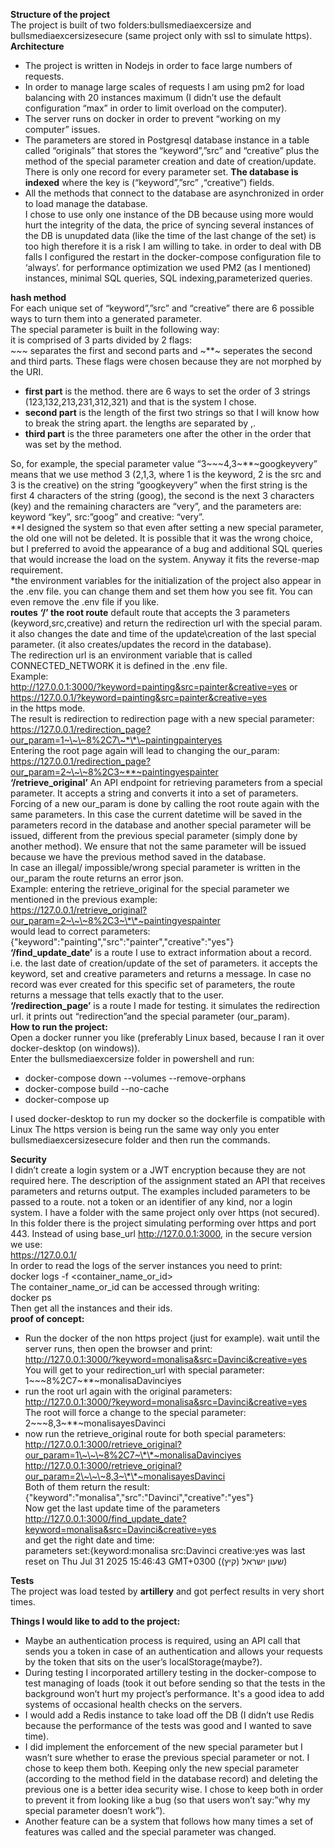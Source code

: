 **Structure of the project**  
The project is built of two folders:bullsmediaexcersize and bullsmediaexcersizesecure (same project only with ssl to simulate https).
**Architecture**
- The project is written in Nodejs in order to face large numbers of requests.
- In order to manage large scales of requests I am using pm2 for load balancing with 20 instances maximum (I didn’t use the default configuration “max” in order to limit overload on the computer).
- The server runs on docker in order to prevent “working on my computer” issues.
- The parameters are stored in Postgresql database instance in a table called “originals” that stores the “keyword”,”src” and “creative” plus the method of the special parameter creation and date of creation/update. There is only one record for every parameter set. **The database is indexed** where the key is (“keyword”,”src” ,“creative”) fields.
- All the methods that connect to the database are asynchronized in order to load manage the database.  
I chose to use only one instance of the DB because using more would hurt the integrity of the data, the price of syncing several instances of the DB is unupdated data (like the time of the last change of the set) is too high therefore it is a risk I am willing to take. in order to deal with DB falls I configured the restart in the docker-compose configuration file to ‘always’.
for performance optimization we used PM2 (as I mentioned) instances, minimal SQL queries, SQL indexing,parameterized queries.

**hash method**  
For each unique set of “keyword”,”src” and “creative” there are 6 possible ways to turn them into a generated parameter.  
The special parameter is built in the following way:  
    it is comprised of 3 parts divided by 2 flags:  
      \~\~\~ separates the first and second parts and ~**~ seperates the second and third parts. These flags were chosen because they are not morphed by the URI.
 - **first part** is the method. there are 6 ways to set the order of 3 strings (123,132,213,231,312,321) and that is the system I chose.
 -  **second part** is the length of the first two strings so that I will know how to break the string apart. the lengths are separated by ,.
 -   **third part** is the three parameters one after the other in the order that was set by the method.  
   
 So, for example, the special parameter value “3~\~\~4,3~\*\*~googkeyvery” means that we use method 3 (2,1,3, where 1 is the keyword, 2 is the src and 3 is the creative) on the string “googkeyvery” when the first string is the first 4 characters of the string (goog), the second is the next 3 characters (key) and the remaining characters are “very”, and the parameters are:  
keyword “key”, src:”goog” and creative: “very”.  
\*\*I designed the system so that even after setting a new special parameter, the old one will not be deleted. It is possible that it was the wrong choice, but I preferred to avoid the appearance of a bug and additional SQL queries that would increase the load on the system. Anyway it fits the reverse-map requirement.  
\*the environment variables for the initialization of the project also appear in the .env file. you can change them and set them how you see fit. You can even remove the .env file if you like.    
**routes**
**‘/’ the root route** default route that accepts the 3 parameters (keyword,src,creative)
and return the redirection url with the special param. it also changes the date and time of the update\creation of the last special parameter. (it also creates/updates the record in the database).  
The redirection url is an environment variable that is called CONNECTED_NETWORK
it is defined in the .env file.  
Example:  
http://127.0.0.1:3000/?keyword=painting&src=painter&creative=yes
or  
https://127.0.0.1/?keyword=painting&src=painter&creative=yes  
in the https mode.  
The result is redirection to redirection page with a new special parameter:  
https://127.0.0.1/redirection_page?our_param=1~\~\~8%2C7\~*\*\~paintingpainteryes  
Entering the root page again will lead to changing the our_param:  
https://127.0.0.1/redirection_page?our_param=2~\~\~8%2C3~**~paintingyespainter  
**‘/retrieve_original’** An API endpoint for retrieving parameters from a special parameter. It accepts a string and converts it into a set of parameters.  
Forcing of a new our_param is done by calling the root route again with the same parameters. In this case the current datetime will be saved in the parameters record in the database and another special parameter will be issued, different from the previous special parameter (simply done by another method). We ensure that not the same parameter will be issued because we have the previous method saved in the database.  
In case an illegal/ impossible/wrong special parameter is written in the our_param the route returns an error json.  
Example: entering the retrieve_original for the special parameter we mentioned in the previous example:  
https://127.0.0.1/retrieve_original?our_param=2~\~\~8%2C3~\*\*~paintingyespainter  
would lead to correct parameters:  
{"keyword":"painting","src":"painter","creative":"yes"}  
**‘/find_update_date’** is a route I use to extract information about a record. i.e. the last date of creation/update of the set of parameters. it accepts the keyword, set and creative parameters and returns a message. In case no record was ever created for this specific set of parameters, the route returns a message that tells exactly that to the user.  
**‘/redirection_page’** is a route I made for testing. it simulates the redirection url. it prints out “redirection”and the special parameter (our_param).    
**How to run the project:**  
Open a docker runner you like (preferably Linux based, because I ran it over docker-desktop (on windows)).  
Enter the bullsmediaexcersize folder in powershell and run:
- docker-compose down --volumes --remove-orphans
- docker-compose build --no-cache
- docker-compose up  
  
I used docker-desktop to run my docker so the dockerfile is compatible with Linux
The https version is being run the same way only you enter bullsmediaexcersizesecure  folder and then run the commands.    
  
**Security**  
I didn’t create a login system or a JWT encryption because they are not required here. The description of the assignment stated an API that receives parameters and returns output. The examples included parameters to be passed to a route. not a token or an identifier of any kind, nor a login system. I have a folder with the same project only over https (not secured). In this folder there is the project simulating performing over https and port 443.
Instead of using base_url http://127.0.0.1:3000, in the secure version we use:  
https://127.0.0.1/  
In order to read the logs of the server instances you need to print:  
docker logs -f <container_name_or_id>  
The container_name_or_id can be accessed through writing:  
docker ps  
Then get all the instances and their ids.    
**proof of concept:**  
- Run the docker of the non https project (just for example). wait until the server runs, then open the browser and print:  
http://127.0.0.1:3000/?keyword=monalisa&src=Davinci&creative=yes  
You will get to your redirection_url with special parameter:  
1\~\~\~8%2C7~\*\*~monalisaDavinciyes  
- run the root url again with the original parameters:  
http://127.0.0.1:3000/?keyword=monalisa&src=Davinci&creative=yes  
The root will force a change to the special parameter:  
2\~\~\~8,3~\*\*~monalisayesDavinci  
- now run the retrieve_original route for both special parameters:  
http://127.0.0.1:3000/retrieve_original?our_param=1\~\~\~8%2C7~\*\*~monalisaDavinciyes  
http://127.0.0.1:3000/retrieve_original?our_param=2\~\~\~8,3~\*\*~monalisayesDavinci  
Both of them return the result:  
{"keyword":"monalisa","src":"Davinci","creative":"yes"}  
Now get the last update time of  the parameters  
http://127.0.0.1:3000/find_update_date?keyword=monalisa&src=Davinci&creative=yes  
and get the right date and time:  
parameters set:{keyword:monalisa src:Davinci creative:yes was last reset on Thu Jul 31 2025 15:46:43 GMT+0300 (שעון ישראל (קיץ))  
  
**Tests**  
The project was load tested by **artillery** and got perfect results in very short times.    
  
**Things I would like to add to the project:**  
- Maybe an authentication process is required, using an API call that sends you a token in case of an authentication and allows your requests by the token that sits on the user’s localStorage(maybe?).
- During testing I incorporated artillery testing in the docker-compose to test managing of loads (took it out before sending so that the tests in the background won’t hurt my project’s performance. It's a good idea to add systems of occasional health checks on the servers.
- I would add a Redis instance to take load off the DB (I didn’t use Redis because the performance of the tests was good and I wanted to save time).
- I did implement the enforcement of the new special parameter but I wasn’t sure whether to erase the previous special parameter or not. I chose to keep them both.
Keeping only the new special parameter (according to the method field in the database record) and deleting the previous one is a better idea security wise. I chose to keep both in order to prevent it from looking like a bug (so that users won’t say:”why my special parameter doesn’t work”).
- Another feature can be a system that follows how many times a set of features was called and the special parameter was changed.

























